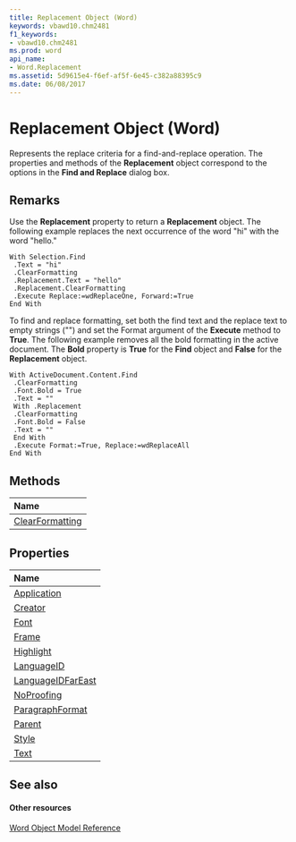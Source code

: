 ```yaml
---
title: Replacement Object (Word)
keywords: vbawd10.chm2481
f1_keywords:
- vbawd10.chm2481
ms.prod: word
api_name:
- Word.Replacement
ms.assetid: 5d9615e4-f6ef-af5f-6e45-c382a88395c9
ms.date: 06/08/2017
---
```



# Replacement Object (Word)

Represents the replace criteria for a find-and-replace operation. The properties and methods of the **Replacement** object correspond to the options in the **Find and Replace** dialog box.


## Remarks

Use the **Replacement** property to return a **Replacement** object. The following example replaces the next occurrence of the word "hi" with the word "hello."


```
With Selection.Find 
 .Text = "hi" 
 .ClearFormatting 
 .Replacement.Text = "hello" 
 .Replacement.ClearFormatting 
 .Execute Replace:=wdReplaceOne, Forward:=True 
End With
```

To find and replace formatting, set both the find text and the replace text to empty strings ("") and set the Format argument of the **Execute** method to **True**. The following example removes all the bold formatting in the active document. The **Bold** property is **True** for the **Find** object and **False** for the **Replacement** object.




```
With ActiveDocument.Content.Find 
 .ClearFormatting 
 .Font.Bold = True 
 .Text = "" 
 With .Replacement 
 .ClearFormatting 
 .Font.Bold = False 
 .Text = "" 
 End With 
 .Execute Format:=True, Replace:=wdReplaceAll 
End With
```


## Methods



|**Name**|
|:-----|
|[ClearFormatting](replacement-clearformatting-method-word.md)|

## Properties



|**Name**|
|:-----|
|[Application](replacement-application-property-word.md)|
|[Creator](replacement-creator-property-word.md)|
|[Font](replacement-font-property-word.md)|
|[Frame](replacement-frame-property-word.md)|
|[Highlight](replacement-highlight-property-word.md)|
|[LanguageID](replacement-languageid-property-word.md)|
|[LanguageIDFarEast](replacement-languageidfareast-property-word.md)|
|[NoProofing](replacement-noproofing-property-word.md)|
|[ParagraphFormat](replacement-paragraphformat-property-word.md)|
|[Parent](replacement-parent-property-word.md)|
|[Style](replacement-style-property-word.md)|
|[Text](replacement-text-property-word.md)|

## See also


#### Other resources


[Word Object Model Reference](http://msdn.microsoft.com/library/be452561-b436-bb9b-6f94-3faa9a74a6fd%28Office.15%29.aspx)

